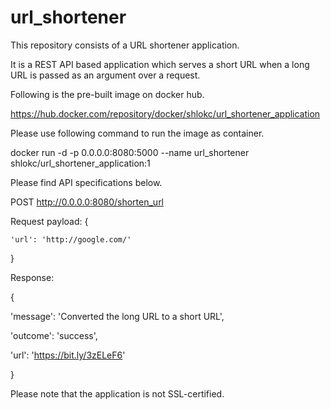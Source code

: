 # url_shortener

This repository consists of a URL shortener application.

It is a REST API based application which serves a short URL when a long URL is passed as an argument over a request. 


Following is the pre-built image on docker hub.

https://hub.docker.com/repository/docker/shlokc/url_shortener_application

Please use following command to run the image as container.

docker run -d -p 0.0.0.0:8080:5000 --name url_shortener shlokc/url_shortener_application:1


Please find API specifications below.

POST http://0.0.0.0:8080/shorten_url

Request payload:
{

	'url': 'http://google.com/'

}

Response:

{

'message': 'Converted the long URL to a short URL',

'outcome': 'success',

'url': 'https://bit.ly/3zELeF6'

}

Please note that the application is not SSL-certified.
